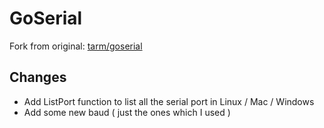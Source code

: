 GoSerial
========
Fork from original: [tarm/goserial](https://github.com/tarm/goserial)

Changes
-------
* Add ListPort function to list all the serial port in Linux / Mac / Windows
* Add some new baud ( just the ones which I used )
